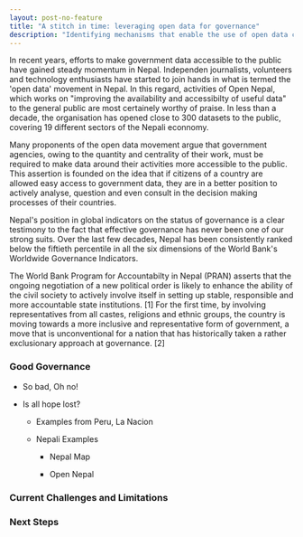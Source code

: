 ```yaml
---
layout: post-no-feature
title: "A stitch in time: leveraging open data for governance"
description: "Identifying mechanisms that enable the use of open data could be key to achieving government accountability and transparency." 
---
```


In recent years, efforts to make government data accessible to the public have gained steady momentum in Nepal. Independen journalists, volunteers and technology enthusiasts have started to join hands in what is termed the 'open data' movement in Nepal. In this regard, activities of Open Nepal, which  works on "improving the availability and accessibilty of useful data" to the general public are most certainely worthy of praise. In less than a decade, the organisation has opened close to 300 datasets to the public, covering 19 different sectors of the Nepali econnomy.

Many proponents of the open data movement argue that government agencies, owing to the quantity and centrality of their work, must be required to make data around their activities more accessible to the public. This assertion is founded on the idea that if citizens of a country are allowed easy access to government data, they are in a better position to actively analyse, question and even consult in the decision making processes of their countries. 







Nepal's position in global indicators on the status of governance is a clear testimony to the fact that effective governance has never been one of our strong suits. Over the last few decades, Nepal has been consistently ranked below the fiftieth percentile in all the six dimensions of the World Bank's Worldwide Governance Indicators.


The World Bank Program for Accountabilty in Nepal (PRAN) asserts that the ongoing negotiation of a new political order is likely to enhance the ability of the civil society to actively involve itself in setting up stable, responsible and more accountable state institutions. [1] For the first time, by involving representatives from all castes, religions and ethnic groups, the country is moving towards a more inclusive and representative form of government, a move that is unconventional for a nation that has historically taken a rather exclusionary approach at governance. [2]




### Good Governance

* So bad, Oh no!

* Is all hope lost?

	* Examples from Peru, La Nacion

	* Nepali Examples

		* Nepal Map

		* Open Nepal

### Current Challenges and Limitations

### Next Steps

